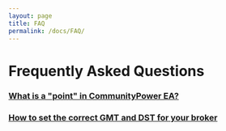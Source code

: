 ```yaml
---
layout: page
title: FAQ
permalink: /docs/FAQ/
---
```


# Frequently Asked Questions

### [What is a "point" in CommunityPower EA?](/docs/FAQ/what-is-a-point)

### [How to set the correct GMT and DST for your broker](/docs/FAQ/gmt-and-dst)